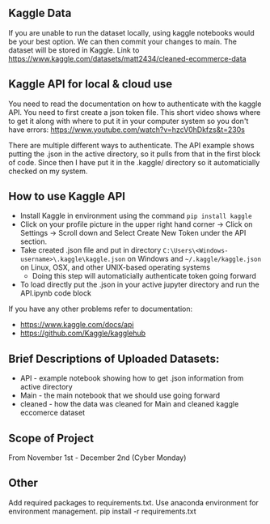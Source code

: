 ## Kaggle Data
If you are unable to run the dataset locally, using kaggle notebooks would be your best option. We can then commit your changes to main. The dataset will be stored in Kaggle.
Link to https://www.kaggle.com/datasets/matt2434/cleaned-ecommerce-data

## Kaggle API for local & cloud use
You need to read the documentation on how to authenticate with the kaggle API. You need to first create a json token file. This short video shows where to get it along with where to put it in your computer system so you don't have errors: https://www.youtube.com/watch?v=hzcV0hDkfzs&t=230s

There are multiple different ways to authenticate. The API example shows putting the .json in the active directory, so it pulls from that in the first block of code. Since then I have put it in the .kaggle/ directory so it automaticially checked on my system. 

## How to use Kaggle API
- Install Kaggle in environment using the command `pip install kaggle`
- Click on your profile picture in the upper right hand corner -> Click on Settings -> Scroll down and Select Create New Token under the API section.
- Take created .json file and put in directory `C:\Users\<Windows-username>\.kaggle\kaggle.json` on Windows and `~/.kaggle/kaggle.json` on Linux, OSX, and other UNIX-based operating systems
  - Doing this step will automaticially authenticate token going forward
- To load directly put the .json in your active jupyter directory and run the API.ipynb code block

If you have any other problems refer to documentation:
- https://www.kaggle.com/docs/api
- https://github.com/Kaggle/kagglehub

## Brief Descriptions of Uploaded Datasets:
- API - example notebook showing how to get .json information from active directory 
- Main - the main notebook that we should use going forward
- cleaned - how the data was cleaned for Main and cleaned kaggle eccomerce dataset

## Scope of Project
From November 1st - December 2nd (Cyber Monday)

## Other
Add required packages to requirements.txt. Use anaconda environment for environment management.
pip install -r requirements.txt
